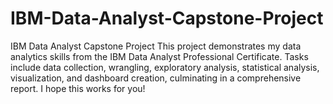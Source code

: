 # IBM-Data-Analyst-Capstone-Project
IBM Data Analyst Capstone Project This project demonstrates my data analytics skills from the IBM Data Analyst Professional Certificate. Tasks include data collection, wrangling, exploratory analysis, statistical analysis, visualization, and dashboard creation, culminating in a comprehensive report.  I hope this works for you!
